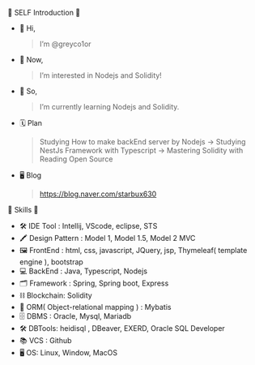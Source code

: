 🙂 SELF Introduction 🙂
- 👋 Hi,
  > I’m @greyco1or
- 👀 Now,
  > I’m interested in Nodejs and Solidity!
- 🌱 So,
  > I’m currently learning Nodejs and Solidity.
- 🗓️ Plan
  > Studying How to make backEnd server by Nodejs -> Studying NestJs Framework with Typescript -> Mastering Solidity with Reading Open Source
- 🖥 Blog
  > https://blog.naver.com/starbux630


🙂 Skills 🙂
- 🛠️ IDE Tool : Intellij, VScode, eclipse, STS
- 🖍️ Design Pattern : Model 1, Model 1.5, Model 2 MVC
- 🖼️ FrontEnd : html, css, javascript, JQuery, jsp, Thymeleaf( template engine ), bootstrap
- 💻 BackEnd : Java, Typescript, Nodejs
- 🗂️ Framework : Spring, Spring boot, Express
- ⛓️ Blockchain: Solidity
- 👫 ORM( Object-relational mapping ) : Mybatis
- 🗄️ DBMS : Oracle, Mysql, Mariadb
- 🛠️ DBTools: heidisql , DBeaver, EXERD, Oracle SQL Developer
- 📚 VCS : Github
- 🖥️ OS: Linux, Window, MacOS


<!---
greyco1or/greyco1or is a ✨ special ✨ repository because its `README.md` (this file) appears on your GitHub profile.
You can click the Preview link to take a look at your changes.
--->
